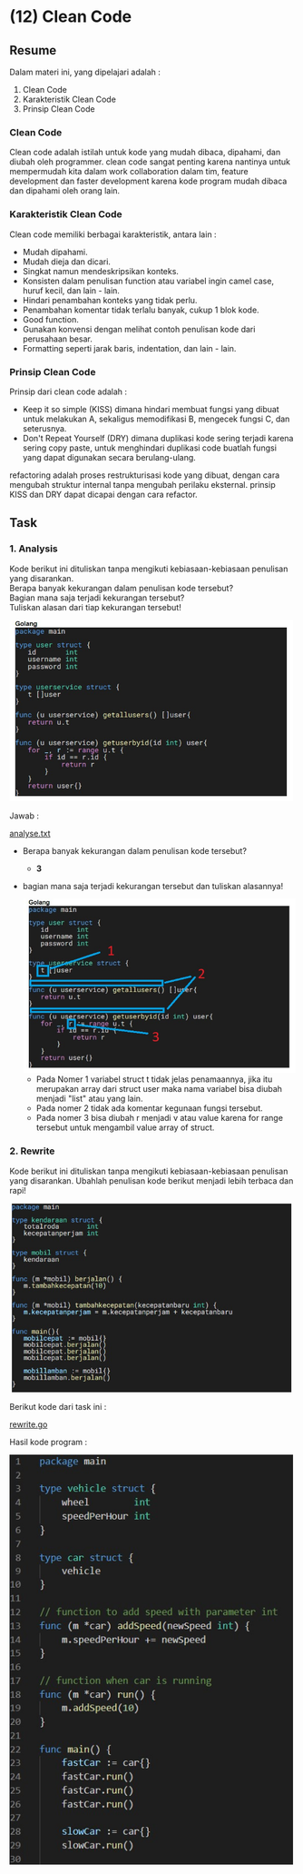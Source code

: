 # (12) Clean Code

## Resume
Dalam materi ini, yang dipelajari adalah :
1. Clean Code
2. Karakteristik Clean Code
3. Prinsip Clean Code

### Clean Code
Clean code adalah istilah untuk kode yang mudah dibaca, dipahami, dan diubah oleh programmer. clean code sangat penting karena nantinya untuk mempermudah kita dalam work collaboration dalam tim, feature development dan faster development karena kode program mudah dibaca dan dipahami oleh orang lain.

### Karakteristik Clean Code
Clean code memiliki berbagai karakteristik, antara lain :
- Mudah dipahami.
- Mudah dieja dan dicari.
- Singkat namun mendeskripsikan konteks.
- Konsisten dalam penulisan function atau variabel ingin camel case, huruf kecil, dan lain - lain.
- Hindari penambahan konteks yang tidak perlu.
- Penambahan komentar tidak terlalu banyak, cukup 1 blok kode.
- Good function.
- Gunakan konvensi dengan melihat contoh penulisan kode dari perusahaan besar.
- Formatting seperti jarak baris, indentation, dan lain - lain.

### Prinsip Clean Code
Prinsip dari clean code adalah :
- Keep it so simple (KISS) dimana hindari membuat fungsi yang dibuat untuk melakukan A, sekaligus memodifikasi B, mengecek fungsi C, dan seterusnya.
- Don't Repeat Yourself (DRY) dimana duplikasi kode sering terjadi karena sering copy paste, untuk menghindari duplikasi code buatlah fungsi yang dapat digunakan secara berulang-ulang.

refactoring adalah proses restrukturisasi kode yang dibuat, dengan cara mengubah struktur internal tanpa mengubah perilaku eksternal. prinsip KISS dan DRY dapat dicapai dengan cara refactor.

## Task
### 1. Analysis
Kode berikut ini dituliskan tanpa mengikuti kebiasaan-kebiasaan penulisan yang disarankan.  
Berapa banyak kekurangan dalam penulisan kode tersebut?  
Bagian mana saja terjadi kekurangan tersebut?  
Tuliskan alasan dari tiap kekurangan tersebut!

<img src="./screenshots/soal_1.jpg" width="500">

Jawab :

[analyse.txt](./praktikum/analyse.txt)

- Berapa banyak kekurangan dalam penulisan kode tersebut?
  - **3**

- bagian mana saja terjadi kekurangan tersebut dan tuliskan alasannya!

    <img src="./screenshots/jawab_1.jpg" width="500">

  - Pada Nomer 1 variabel struct t tidak jelas penamaannya, jika itu merupakan array dari struct user maka nama variabel bisa diubah menjadi "list" atau yang lain.
  - Pada nomer 2 tidak ada komentar kegunaan fungsi tersebut.
  - Pada nomer 3 bisa diubah r menjadi v atau value karena for range tersebut untuk mengambil value array of struct.

### 2. Rewrite
Kode berikut ini dituliskan tanpa mengikuti kebiasaan-kebiasaan penulisan yang disarankan. Ubahlah penulisan kode berikut menjadi lebih terbaca dan rapi!

<img src="./screenshots/soal_2.jpg" width="500">

Berikut kode dari task ini :

[rewrite.go](./praktikum/rewrite.go)

Hasil kode program :

<img src="./screenshots/jawab_2.jpg" width="500">